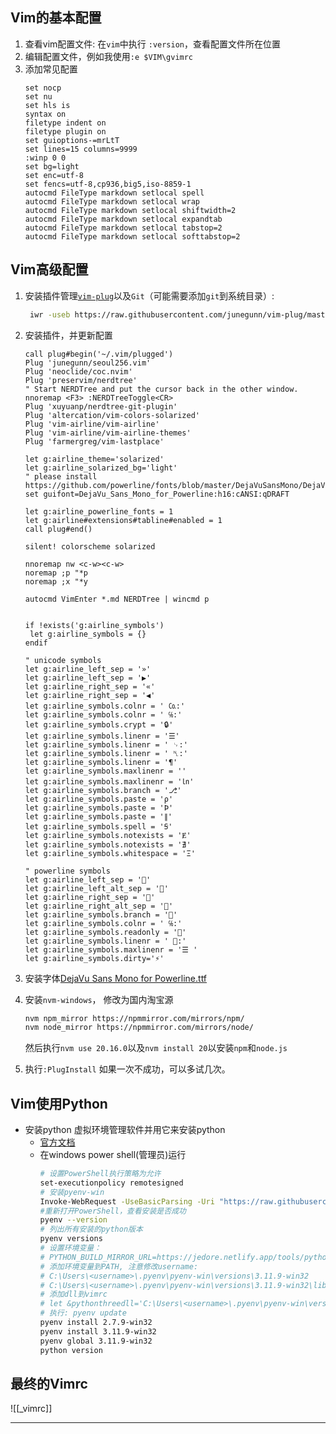 ## Vim的基本配置
1. 查看vim配置文件: 在`vim`中执行 `:version`，查看配置文件所在位置
2. 编辑配置文件，例如我使用`:e $VIM\gvimrc`
3. 添加常见配置
   ```vim
   set nocp
   set nu
   set hls is
   syntax on
   filetype indent on
   filetype plugin on
   set guioptions-=mrLtT
   set lines=15 columns=9999
   :winp 0 0
   set bg=light
   set enc=utf-8
   set fencs=utf-8,cp936,big5,iso-8859-1
   autocmd FileType markdown setlocal spell
   autocmd FileType markdown setlocal wrap
   autocmd FileType markdown setlocal shiftwidth=2
   autocmd FileType markdown setlocal expandtab
   autocmd FileType markdown setlocal tabstop=2
   autocmd FileType markdown setlocal softtabstop=2
   ```

## Vim高级配置
1. 安装插件管理[`vim-plug`](https://github.com/junegunn/vim-plug)以及`Git`（可能需要添加`git`到系统目录）: 
   ```bash
    iwr -useb https://raw.githubusercontent.com/junegunn/vim-plug/master/plug.vim |`                   >>     ni $HOME/vimfiles/autoload/plug.vim -Force
   ```

2. 安装插件，并更新配置
   ```vim
   call plug#begin('~/.vim/plugged')
   Plug 'junegunn/seoul256.vim'
   Plug 'neoclide/coc.nvim'
   Plug 'preservim/nerdtree'
   " Start NERDTree and put the cursor back in the other window.
   nnoremap <F3> :NERDTreeToggle<CR>
   Plug 'xuyuanp/nerdtree-git-plugin'
   Plug 'altercation/vim-colors-solarized'
   Plug 'vim-airline/vim-airline'
   Plug 'vim-airline/vim-airline-themes'
   Plug 'farmergreg/vim-lastplace'
   
   let g:airline_theme='solarized'
   let g:airline_solarized_bg='light'
   " please install https://github.com/powerline/fonts/blob/master/DejaVuSansMono/DejaVu%20Sans%20Mono%20for%20Powerline.ttf
   set guifont=DejaVu_Sans_Mono_for_Powerline:h16:cANSI:qDRAFT
   
   let g:airline_powerline_fonts = 1
   let g:airline#extensions#tabline#enabled = 1
   call plug#end()
   
   silent! colorscheme solarized
   
   nnoremap nw <c-w><c-w>
   noremap ;p "*p
   noremap ;x "*y
   
   autocmd VimEnter *.md NERDTree | wincmd p
   
   
   if !exists('g:airline_symbols')
   	let g:airline_symbols = {}
   endif
   
   " unicode symbols
   let g:airline_left_sep = '»'
   let g:airline_left_sep = '▶'
   let g:airline_right_sep = '«'
   let g:airline_right_sep = '◀'
   let g:airline_symbols.colnr = ' ㏇:'
   let g:airline_symbols.colnr = ' ℅:'
   let g:airline_symbols.crypt = '🔒'
   let g:airline_symbols.linenr = '☰'
   let g:airline_symbols.linenr = ' ␊:'
   let g:airline_symbols.linenr = ' ␤:'
   let g:airline_symbols.linenr = '¶'
   let g:airline_symbols.maxlinenr = ''
   let g:airline_symbols.maxlinenr = '㏑'
   let g:airline_symbols.branch = '⎇'
   let g:airline_symbols.paste = 'ρ'
   let g:airline_symbols.paste = 'Þ'
   let g:airline_symbols.paste = '∥'
   let g:airline_symbols.spell = 'Ꞩ'
   let g:airline_symbols.notexists = 'Ɇ'
   let g:airline_symbols.notexists = '∄'
   let g:airline_symbols.whitespace = 'Ξ'
   
   " powerline symbols
   let g:airline_left_sep = ''
   let g:airline_left_alt_sep = ''
   let g:airline_right_sep = ''
   let g:airline_right_alt_sep = ''
   let g:airline_symbols.branch = ''
   let g:airline_symbols.colnr = ' ℅:'
   let g:airline_symbols.readonly = ''
   let g:airline_symbols.linenr = ' :'
   let g:airline_symbols.maxlinenr = '☰ '
   let g:airline_symbols.dirty='⚡'
   ```
3. 安装字体[DejaVu Sans Mono for Powerline.ttf](https://github.com/powerline/fonts/blob/master/DejaVuSansMono/DejaVu%20Sans%20Mono%20for%20Powerline.ttf)
4. 安装`nvm-windows`， 修改为国内淘宝源
   ```bash
   nvm npm_mirror https://npmmirror.com/mirrors/npm/
   nvm node_mirror https://npmmirror.com/mirrors/node/
   ```
   然后执行`nvm use 20.16.0`以及`nvm install 20`以安装`npm`和`node.js`
5. 执行`:PlugInstall` 如果一次不成功，可以多试几次。

## Vim使用Python
- 安装python 虚拟环境管理软件并用它来安装python
	- [官方文档](https://github.com/pyenv-win/pyenv-win)
	- 在windows power shell(管理员)运行
	  ```bash
	  # 设置PowerShell执行策略为允许
	  set-executionpolicy remotesigned
	  # 安装pyenv-win
	  Invoke-WebRequest -UseBasicParsing -Uri "https://raw.githubusercontent.com/pyenv-win/pyenv-win/master/pyenv-win/install-pyenv-win.ps1" -OutFile "./install-pyenv-win.ps1"; &"./install-pyenv-win.ps1"
	  #重新打开PowerShell，查看安装是否成功
	  pyenv --version
	  # 列出所有安装的python版本
	  pyenv versions
	  # 设置环境变量：
	  # PYTHON_BUILD_MIRROR_URL=https://jedore.netlify.app/tools/python-mirrors/
	  # 添加环境变量到PATH, 注意修改username:
	  # C:\Users\<username>\.pyenv\pyenv-win\versions\3.11.9-win32
	  # C:\Users\<username>\.pyenv\pyenv-win\versions\3.11.9-win32\libs
	  # 添加dll到vimrc
	  # let &pythonthreedll='C:\Users\<username>\.pyenv\pyenv-win\versions\3.11.9-win32\python3.dll'
	  # 执行: pyenv update
	  pyenv install 2.7.9-win32
	  pyenv install 3.11.9-win32
	  pyenv global 3.11.9-win32
	  python version
	  ```

## 最终的Vimrc
 ![[_vimrc]]

---
